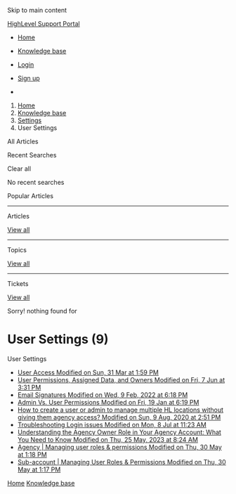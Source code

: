Skip to main content

[ HighLevel Support Portal ](https://help.gohighlevel.com)

  * [ Home ](/support/home)
  * [ Knowledge base ](/support/solutions)

  * [Login](/support/login)
  * [Sign up](/support/signup)
  * 

  1. [Home](/support/home)
  2. [Knowledge base](/support/solutions)
  3. [Settings](/support/solutions/48000449595)
  4. User Settings

All  Articles 

Recent Searches

Clear all

No recent searches

Popular Articles

* * *

Articles

[View all](/support/search/solutions)

* * *

Topics

[View all](/support/search/topics)

* * *

Tickets

[View all](/support/search/tickets)

Sorry! nothing found for   

# User Settings (9)

User Settings

  * [ User Access Modified on Sun, 31 Mar at 1:59 PM  ](/support/solutions/articles/48000982600-user-access)
  * [ User Permissions, Assigned Data, and Owners Modified on Fri, 7 Jun at 3:31 PM  ](/support/solutions/articles/48000982601-user-permissions-assigned-data-and-owners)
  * [ Email Signatures Modified on Wed, 9 Feb, 2022 at 6:18 PM  ](/support/solutions/articles/48000982598-email-signatures)
  * [ Admin Vs. User Permissions Modified on Fri, 19 Jan at 6:19 PM  ](/support/solutions/articles/48001078296-admin-vs-user-permissions)
  * [ How to create a user or admin to manage multiple HL locations without giving them agency access? Modified on Sun, 9 Aug, 2020 at 2:51 PM  ](/support/solutions/articles/48001153972-how-to-create-a-user-or-admin-to-manage-multiple-hl-locations-without-giving-them-agency-access-)
  * [ Troubleshooting Login issues Modified on Mon, 8 Jul at 11:23 AM  ](/support/solutions/articles/48001207047-troubleshooting-login-issues)
  * [ Understanding the Agency Owner Role in Your Agency Account: What You Need to Know Modified on Thu, 25 May, 2023 at 8:24 AM  ](/support/solutions/articles/48001237517-understanding-the-agency-owner-role-in-your-agency-account-what-you-need-to-know)
  * [ Agency | Managing user roles & permissions Modified on Thu, 30 May at 1:18 PM  ](/support/solutions/articles/155000002543-agency-managing-user-roles-permissions)
  * [ Sub-account | Managing User Roles & Permissions Modified on Thu, 30 May at 1:17 PM  ](/support/solutions/articles/155000002544-sub-account-managing-user-roles-permissions)

[Home](/support/home) [Knowledge base](/support/solutions)
